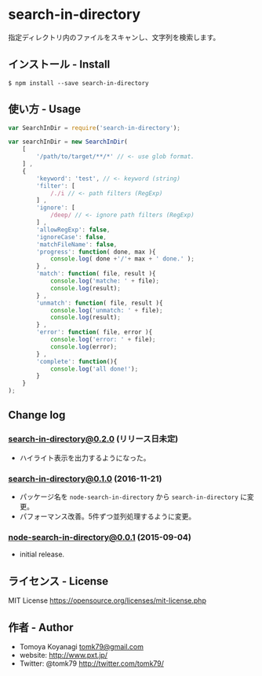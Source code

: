 # search-in-directory

指定ディレクトリ内のファイルをスキャンし、文字列を検索します。

## インストール - Install

```
$ npm install --save search-in-directory
```

## 使い方 - Usage

```js
var SearchInDir = require('search-in-directory');

var searchInDir = new SearchInDir(
	[
		'/path/to/target/**/*' // <- use glob format.
	] ,
	{
		'keyword': 'test', // <- keyword (string)
		'filter': [
			/./i // <- path filters (RegExp)
		] ,
		'ignore': [
			/deep/ // <- ignore path filters (RegExp)
		] ,
		'allowRegExp': false,
		'ignoreCase': false,
		'matchFileName': false,
		'progress': function( done, max ){
			console.log( done +'/'+ max + ' done.' );
		} ,
		'match': function( file, result ){
			console.log('matche: ' + file);
			console.log(result);
		} ,
		'unmatch': function( file, result ){
			console.log('unmatch: ' + file);
			console.log(result);
		} ,
		'error': function( file, error ){
			console.log('error: ' + file);
			console.log(error);
		} ,
		'complete': function(){
			console.log('all done!');
		}
	}
);
```

## Change log

### search-in-directory@0.2.0 (リリース日未定)

- ハイライト表示を出力するようになった。

### search-in-directory@0.1.0 (2016-11-21)

- パッケージ名を `node-search-in-directory` から `search-in-directory` に変更。
- パフォーマンス改善。5件ずつ並列処理するように変更。

### node-search-in-directory@0.0.1 (2015-09-04)

- initial release.

## ライセンス - License

MIT License https://opensource.org/licenses/mit-license.php


## 作者 - Author

- Tomoya Koyanagi <tomk79@gmail.com>
- website: <http://www.pxt.jp/>
- Twitter: @tomk79 <http://twitter.com/tomk79/>
